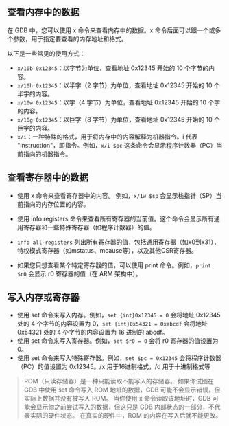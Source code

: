 ## 查看内存中的数据

在 GDB 中，您可以使用 x 命令来查看内存中的数据。x 命令后面可以跟一个或多个参数，用于指定要查看的内存地址和格式。

以下是一些常见的使用方式：

- `x/10b 0x12345`：以字节为单位，查看地址 0x12345 开始的 10 个字节的内容。
- `x/10h 0x12345`：以半字（2 字节）为单位，查看地址 0x12345 开始的 10 个半字的内容。
- `x/10w 0x12345`：以字（4 字节）为单位，查看地址 0x12345 开始的 10 个字的内容。
- `x/10g 0x12345`：以巨字（8 字节）为单位，查看地址 0x12345 开始的 10 个巨字的内容。
- `x/i`：一种特殊的格式，用于将内存中的内容解释为机器指令。i 代表 "instruction"，即指令。例如，`x/i $pc` 这条命令会显示程序计数器（PC）当前指向的机器指令。

## 查看寄存器中的数据

- 使用 x 命令来查看寄存器中的内容。
例如，`x/1w $sp` 会显示栈指针（SP）当前指向的内存位置的内容。

- 使用 info registers 命令来查看所有寄存器的当前值。这个命令会显示所有通用寄存器和一些特殊寄存器（如程序计数器）的值。
- `info all-registers` 列出所有寄存器的值，包括通用寄存器（如x0到x31），特权模式寄存器（如mstatus、mcause等），以及其他CSR寄存器。

- 如果您只想查看某个特定寄存器的值，可以使用 print 命令。例如，`print $r0` 会显示 r0 寄存器的值（在 ARM 架构中）。

## 写入内存或寄存器

- 使用 set 命令来写入内存。例如，`set {int}0x12345 = 0` 会将地址 0x12345 处的 4 个字节的内容设置为 0，`set {int}0x54321 = 0xabcdf` 会将地址 0x54321 处的 4 个字节的内容设置为 16 进制的 abcdf。
- 使用 set 命令来写入寄存器。例如，`set $r0 = 0` 会将 r0 寄存器的值设置为 0。
- 使用 set 命令来写入特殊寄存器。例如，`set $pc = 0x12345` 会将程序计数器（PC）的值设置为 0x12345。/x 用于16进制格式，/d 用于十进制格式等

> ROM（只读存储器）是一种只能读取不能写入的存储器。
如果你试图在 GDB 中使用 set 命令写入 ROM 地址的数据，GDB 可能不会显示错误，但实际上数据并没有被写入 ROM。
当你使用 x 命令读取该地址时，GDB 可能会显示你之前尝试写入的数据，但这只是 GDB 内部状态的一部分，不代表实际的硬件状态。
在真实的硬件中，ROM 的内容在写入后就不能更改。

